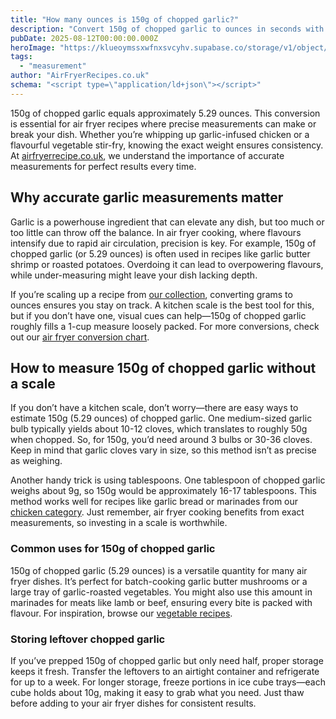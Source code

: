 ```yaml
---
title: "How many ounces is 150g of chopped garlic?"
description: "Convert 150g of chopped garlic to ounces in seconds with our simple guide. Perfect for air fryer recipes and precise cooking measurements."
pubDate: 2025-08-12T00:00:00.000Z
heroImage: "https://klueoymssxwfnxsvcyhv.supabase.co/storage/v1/object/public/md/150g-chopped-garlic-to-ounces-79293670.webp"
tags:
  - "measurement"
author: "AirFryerRecipes.co.uk"
schema: "<script type=\"application/ld+json\"></script>"
---
```


<p>150g of chopped garlic equals approximately 5.29 ounces. This conversion is essential for air fryer recipes where precise measurements can make or break your dish. Whether you’re whipping up garlic-infused chicken or a flavourful vegetable stir-fry, knowing the exact weight ensures consistency. At <a href=https://www.airfryerrecipe.co.uk>airfryerrecipe.co.uk</a>, we understand the importance of accurate measurements for perfect results every time.</p>

<h2>Why accurate garlic measurements matter</h2>  
<p>Garlic is a powerhouse ingredient that can elevate any dish, but too much or too little can throw off the balance. In air fryer cooking, where flavours intensify due to rapid air circulation, precision is key. For example, 150g of chopped garlic (or 5.29 ounces) is often used in recipes like garlic butter shrimp or roasted potatoes. Overdoing it can lead to overpowering flavours, while under-measuring might leave your dish lacking depth.</p>  
<p>If you’re scaling up a recipe from <a href=https://www.airfryerrecipe.co.uk/recipes>our collection</a>, converting grams to ounces ensures you stay on track. A kitchen scale is the best tool for this, but if you don’t have one, visual cues can help—150g of chopped garlic roughly fills a 1-cup measure loosely packed. For more conversions, check out our <a href=https://www.airfryerrecipe.co.uk/air-fryer-conversion-chart>air fryer conversion chart</a>.</p>  

<h2>How to measure 150g of chopped garlic without a scale</h2>  
<p>If you don’t have a kitchen scale, don’t worry—there are easy ways to estimate 150g (5.29 ounces) of chopped garlic. One medium-sized garlic bulb typically yields about 10-12 cloves, which translates to roughly 50g when chopped. So, for 150g, you’d need around 3 bulbs or 30-36 cloves. Keep in mind that garlic cloves vary in size, so this method isn’t as precise as weighing.</p>  
<p>Another handy trick is using tablespoons. One tablespoon of chopped garlic weighs about 9g, so 150g would be approximately 16-17 tablespoons. This method works well for recipes like garlic bread or marinades from our <a href=https://www.airfryerrecipe.co.uk/recipe-category/chicken>chicken category</a>. Just remember, air fryer cooking benefits from exact measurements, so investing in a scale is worthwhile.</p>  

<h3>Common uses for 150g of chopped garlic</h3>  
<p>150g of chopped garlic (5.29 ounces) is a versatile quantity for many air fryer dishes. It’s perfect for batch-cooking garlic butter mushrooms or a large tray of garlic-roasted vegetables. You might also use this amount in marinades for meats like lamb or beef, ensuring every bite is packed with flavour. For inspiration, browse our <a href=https://www.airfryerrecipe.co.uk/recipe-category/vegetables>vegetable recipes</a>.</p>  

<h3>Storing leftover chopped garlic</h3>  
<p>If you’ve prepped 150g of chopped garlic but only need half, proper storage keeps it fresh. Transfer the leftovers to an airtight container and refrigerate for up to a week. For longer storage, freeze portions in ice cube trays—each cube holds about 10g, making it easy to grab what you need. Just thaw before adding to your air fryer dishes for consistent results.</p>